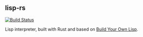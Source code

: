 lisp-rs
-------
[![Build Status](https://travis-ci.org/jzhu98/lisp-rs.svg?branch=feature%2Fatom)](https://travis-ci.org/jzhu98/lisp-rs)

Lisp interpreter, built with Rust and based on [Build Your Own Lisp](buildyourownlisp.com).
